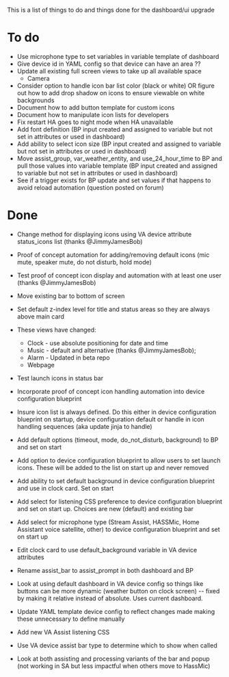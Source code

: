 This is a list of things to do and things done for the dashboard/ui upgrade

# To do


* Use microphone type to set variables in variable template of dashboard
* Give device id in YAML config so that device can have an area ??
* Update all existing full screen views to take up all available space
  * Camera
* Consider option to handle icon bar list color (black or white) OR figure out how to add drop shadow on icons to ensure viewable on white backgrounds
* Document how to add button template for custom icons
* Document how to manipulate icon lists for developers
* Fix restart HA goes to night mode when HA unavailable
* Add font definition (BP input created and assigned to variable but not set in attributes or used in dashboard)
* Add ability to select icon size (BP input created and assigned to variable but not set in attributes or used in dashboard)
* Move assist_group,  var_weather_entity, and use_24_hour_time to BP and pull those values into variable template (BP input created and assigned to variable but not set in attributes or used in dashboard)
* See if a trigger exists for BP update and set values if that happens to avoid reload automation (question posted on forum)

  
# Done

* Change method for displaying icons using VA device attribute status_icons list (thanks @JimmyJamesBob)
* Proof of concept automation for adding/removing default icons (mic mute, speaker mute, do not disturb, hold mode)
* Test proof of concept icon display and automation with at least one user (thanks @JimmyJamesBob)
* Move existing bar to bottom of screen
* Set default z-index level for title and status areas so they are always above main card
* These views have changed:
  * Clock - use absolute positioning for date and time  
  * Music - default and alternative (thanks @JimmyJamesBob);
  * Alarm - Updated in beta repo
  * Webpage     
* Test launch icons in status bar
* Incorporate proof of concept icon handling automation into device configuration blueprint
* Insure icon list is always defined.  Do this either in device configuration blueprint on startup, device configuration default or handle in icon handling sequences (aka update jinja to handle)
* Add default options (timeout, mode, do_not_disturb, background) to BP and set on start
* Add option to device configuration blueprint to allow users to set launch icons.  These will be added to the list on start up and never removed
* Add ability to set default background in device configuration blueprint and use in clock card.  Set on start
* Add select for listening CSS preference to device configuration blueprint and set on start up.  Choices are new (default) and existing bar
* Add select for microphone type (Stream Assist, HASSMic, Home Assistant voice satellite, other) to device configuration blueprint and set on start up
* Edit clock card to use default_background variable in VA device attributes
* Rename assist_bar to assist_prompt in both dashboard and BP

* Look at using default dashboard in VA device config so things like buttons can be more dynamic (weather button on clock screen) -- fixed by making it relative instead of absolute.  Uses current dashboard.
* Update YAML template device config to reflect changes made making these unnecessary to define manually
* Add new VA Assist listening CSS
* Use VA device assist bar type to determine which to show when called
* Look at both assisting and processing variants of the bar and popup (not working in SA but less impactful when others move to HassMic)
